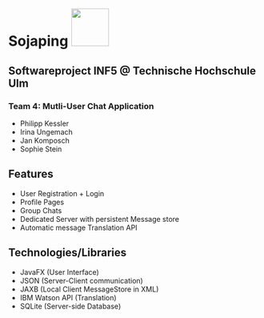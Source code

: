 # Sojaping <img src="https://i.imgur.com/DudO6HQ.png" width="75">
## Softwareproject INF5 @ Technische Hochschule Ulm

###  Team 4: Mutli-User Chat Application
*  Philipp Kessler
*  Irina Ungemach
*  Jan Komposch
*  Sophie Stein

## Features
* User Registration + Login
* Profile Pages
* Group Chats
* Dedicated Server with persistent Message store
* Automatic message Translation API

## Technologies/Libraries
* JavaFX (User Interface)
* JSON (Server-Client communication)
* JAXB (Local Client MessageStore in XML)
* IBM Watson API (Translation)
* SQLite (Server-side Database)



